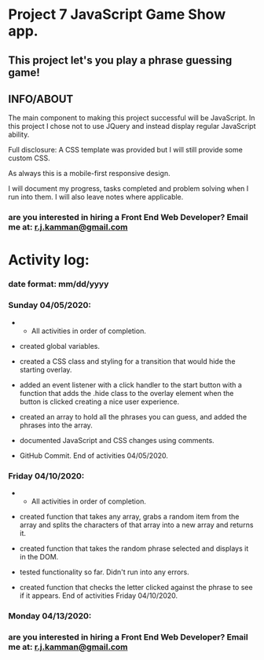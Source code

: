 # Project 7 JavaScript Game Show app. 

## This project let's you play a phrase guessing game!


## INFO/ABOUT

The main component to making this project successful will be JavaScript. In this project I chose not to use JQuery and instead display regular JavaScript ability. 

Full disclosure: A CSS template was provided but I will still provide some custom CSS. 

As always this is a mobile-first responsive design.

I will document my progress, tasks completed and problem solving when I run into them. I will also leave notes where applicable. 


### are you interested in hiring a Front End Web Developer? Email me at: r.j.kamman@gmail.com




# Activity log: 

### date format: mm/dd/yyyy

### Sunday 04/05/2020:

* * All activities in order of completion. 

- created global variables.

- created a CSS class and styling for a transition that would hide the starting overlay.

- added an event listener with a click handler to the start button with a function that adds the .hide class to the overlay element when the button is clicked creating a nice user experience.     

- created an array to hold all the phrases you can guess, and added the phrases into the array. 

- documented JavaScript and CSS changes using comments. 

- GitHub Commit. 
End of activities 04/05/2020.


### Friday 04/10/2020:

* * All activities in order of completion. 

- created function that takes any array, grabs a random item from the array and splits the characters of that array into a new array and returns it. 

- created function that takes the random phrase selected and displays it in the DOM. 

- tested functionality so far. Didn't run into any errors.

- created function that checks the letter clicked against the phrase to see if it appears. 
End of activities Friday 04/10/2020.


### Monday 04/13/2020:




### are you interested in hiring a Front End Web Developer? Email me at: r.j.kamman@gmail.com



